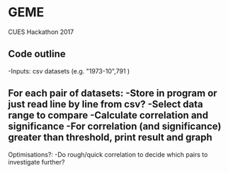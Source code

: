 # GEME
CUES Hackathon 2017

## Code outline

-Inputs: csv datasets (e.g. "1973-10",791 )

For each pair of datasets:
-Store in program or just read line by line from csv?
-Select data range to compare
-Calculate correlation and significance
-For correlation (and significance) greater than threshold, print result and graph
-

Optimisations?:
-Do rough/quick correlation to decide which pairs to investigate further?
